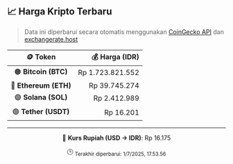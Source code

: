 

<!-- HARGA_KRIPTO -->
## 📈 Harga Kripto Terbaru

> Data ini diperbarui secara otomatis menggunakan [CoinGecko API](https://www.coingecko.com/) dan [exchangerate.host](https://exchangerate.host/)

<div align="center">

| 🪙 Token | 💰 Harga (IDR) |
|:------:|---------------:|
| 🟠 **Bitcoin (BTC)**   | Rp 1.723.821.552 |
| 🔵 **Ethereum (ETH)**  | Rp 39.745.274 |
| 🟣 **Solana (SOL)**    | Rp 2.412.989 |
| 🟢 **Tether (USDT)**   | Rp 16.201 |

---

💱 **Kurs Rupiah (USD → IDR)**: Rp 16.175

🕒 <sub>Terakhir diperbarui: 1/7/2025, 17.53.56</sub>

</div>
<!-- /HARGA_KRIPTO -->